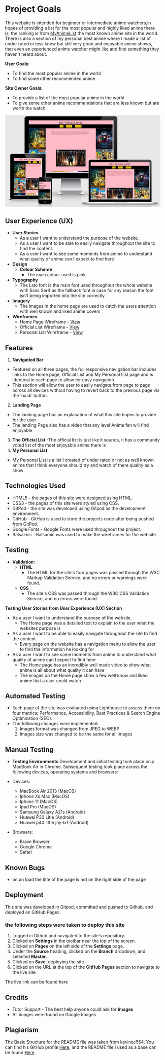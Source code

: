 # Project Goals
This website is intended for beginner or intermediate anime watchers,in hopes of providing a list for the most popular and highly liked anime there is, the ranking is from [MyAnimeList](https://myanimelist.net/) the most known anime site in the world. There is also a section of my personal best anime where I made a list of under rated or less know but still very good and enjoyable anime shows, that even an experienced anime watcher might like and find something they haven't heard about.

**User Goals:**

- To find the most popular anime in the world
- To find some other recommended anime


**Site Owner Goals:**
- To provide a list of the most popular anime in the world
- To give some other anime recommendations that are less known but are worth the watch

![how the website looks on diffrent devices](/assets/images/am-i-responsive.webp)


## User Experience (UX)

- **User Stories**
    - As a user I want to understand the purpose of the website.
    - As a user I want to be able to easily navigate throughout the site to find the content.
    - As a user I want to see some moments from anime to understand what quality of anime can I expect to find here
- **Design**
    - **Colour Scheme** 
        - The main colour used is pink.
- **Typography**
    - The Lato font is the main font used throughout the whole website with Sans Serif as the fallback font in case for any reason the font isn't being imported into the site correctly.
- **Imagery**
    - The images in the home page are used to catch the users attention with well known and liked anime covers
- **Wireframes**
    - Home Page Wireframe - [View](/wireframes/home.pdf)
    - Official List Wireframe - [View](/wireframes/official-list.pdf)
    - Personal List Wireframe - [View](/wireframes/personal-list.pdf)



## Features

1. **Navigatiod Bar**

- Featured on all three pages, the full responsive navigation bar includes links to the  Home page, Official List and My Personal List page and is identical in each page to allow for easy navigation.
- This section will allow the user to easily navigate from page to page across all devices without having to revert back to the previous page via the ‘back’ button.
2. **Landing Page**
- The landing page has an explanation of what this site hopes to provide for the user
- The landing Page also has a video that any level Anime fan will find enjoyable
3. **The Official List**
-The official list is just like it sounds, it has a community voted list of the most enjoyable anime there is
4. **My Personal List**
- My Personal List is a list I created of under rated or not as well known anime that I think everyone should try and watch of there quality as a show

## Technologies Used
- HTML5 - the pages of this site were designed using HTML.
- CSS3 - the pages of this site were styled using CSS.
- GitPod - the site was developed using Gitpod as the development environment.
- GitHub - GitHub is used to store the projects code after being pushed from GitPod.
- Google Fonts - Google Fonts were used throughout the project.
- Balsalmic - Balsamic was used to make the wireframes for the website

## Testing

 - **Validation:**
    - **HTML**
        - The HTML for the site's four pages was passed through the W3C Markup Validation Service, and no errors or warnings were found.
    - **CSS**
        - The site's CSS was passed through the W3C CSS Validation Service, and no errors were found.

**Testing User Stories from User Experience (UX) Section**
- As a user I want to understand the purpose of the website.
    - The Home page was a detailed text to explain to the user what the websites purpose is 
- As a user I want to be able to easily navigate throughout the site to find the content.
    - Every page on the website has a navigation menu to allow the user to find the information he looking for
- As a user I want to see some moments from anime to understand what quality of anime can I expect to find here
    - The Home page has an incredibly well made video to show what anime is all about what quality it can have 
    - The images on the Home page show a few well know and liked anime that a user could watch

## Automated Testing
- Each page of the site was evaluated using Lighthouse to assess them on four metrics; Performance, Accessibility, Best Practices & Search Engine Optimization (SEO).
- The following changes were implemented:
    1. Images format was changed from JPEG to WEBP
    2. Images size was changed to be the same for all images

## Manual Testing 

- **Testing Environments**
Development and initial testing took place on a MacBook Air in Chrome. Subsequent testing took place across the following devices, operating systems and browsers:

- Devices:
    - MacBook Air 2013 (MacOS)
    - Iphone Xs Max (MacOS)
    - Iphone 11 (MacOS)
    - Ipad Pro (MacOS)
    - Samsung Galaxy A21s (Android)
    - Huawei P30 Litle (Android)
    - Huawei p40 little jny-lx1 (Android)

- Browsers:
    - Brave Browser
    - Google Chrome
    - Safari

## Known Bugs
- on an Ipad the title of the page is not on the right side of the page

## Deployment
This site was developed in Gitpod, committed and pushed to Github, and deployed on GitHub Pages.
 ### the following steps were taken to deploy this site
1. Logged in Github and navigated to the site's repository.
2. Clicked on **Settings** in the toolbar near the top of the screen.
3. Clicked on **Pages** on the left side of the **Settings** page.
4. Under the **Source** heading, clicked on the **Branch** dropdown, and selected **Master**.
5. Clicked on **Save**, deploying the site.
6. Clicked on the URL at the top of the **GitHub Pages** section to navigate to the live site.

The live link can be found here

## Credits
- Tutor Support - The best help anyone could ask for
**Images**
- All images were found on Google Images

## Plagiarism

The Basic Structure for the README file was taken from kevinoc554. You can find his GitHub profile [Here](https://github.com/kevinoc554), and the README file I used as a base can be found [Here](https://github.com/kevinoc554/spellbook/blob/master/README.md).